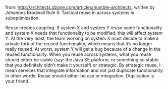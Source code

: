 from: http://architects.dzone.com/articles/humble-architects, written by Johannes Brodwall
Rule 5: Tactical reuse in across systems is suboptimization

Reuse creates coupling. If system X and system Y reuse some functionality and system X needs that functionality to be modified, this will affect system Y. At the very least, the team working on system X must decide to make a private fork of the reused functionality, which means that it’s no longer really reused. At worst, system Y will get a bug because of a change in the reused functionality.
When you reuse across systems, what you reuse should either be stable (say: the Java SE platform, or something so stable that you definitely didn’t make it yourself) or strategic. By strategic reuse, I mean services that integrate information and not just duplicate functionality.
In other words: Reuse should either be use or integration. Duplication is your friend. 
